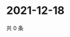 # 2021-12-18

共 0 条

<!-- BEGIN WEIBO -->
<!-- 最后更新时间 Sat Dec 18 2021 23:15:02 GMT+0800 (China Standard Time) -->

<!-- END WEIBO -->
